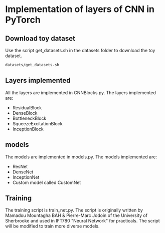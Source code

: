 # Implementation of layers of CNN in PyTorch

## Download toy dataset

Use the script get_datasets.sh in the datasets folder to download the toy dataset.

```bash
datasets/get_datasets.sh
```

## Layers implemented

All the layers are implemented in CNNBlocks.py. The layers implemented are:

- ResidualBlock
- DenseBlock
- BottleneckBlock
- SqueezeExcitationBlock
- InceptionBlock

## models

The models are implemented in models.py. The models implemented are:

- ResNet
- DenseNet
- InceptionNet
- Custom model called CustomNet

## Training

The training script is train_net.py. The script is originally written by Mamadou Mountagha BAH & Pierre-Marc Jodoin of the University of Sherbrooke and used in IFT780 "Neural Network" for practicals. The script will be modified to train more diverse models.